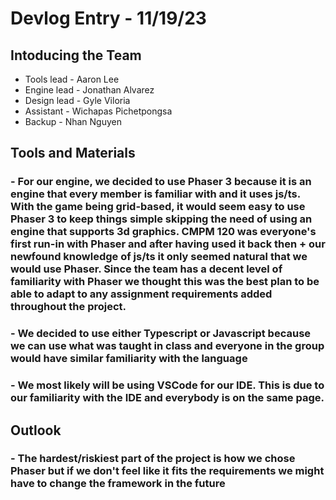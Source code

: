 # Devlog Entry - 11/19/23

## Intoducing the Team

* Tools lead - Aaron Lee
* Engine lead - Jonathan Alvarez
* Design lead - Gyle Viloria
* Assistant - Wichapas Pichetpongsa
* Backup - Nhan Nguyen

## Tools and Materials

### - For our engine, we decided to use Phaser 3 because it is an engine that every member is familiar with and it uses js/ts. With the game being grid-based, it would seem easy to use Phaser 3 to keep things simple skipping the need of using an engine that supports 3d graphics. CMPM 120 was everyone's first run-in with Phaser and after having used it back then + our newfound knowledge of js/ts it only seemed natural that we would use Phaser. Since the team has a decent level of familiarity with Phaser we thought this was the best plan to be able to adapt to any assignment requirements added throughout the project.

### - We decided to use either Typescript or Javascript because we can use what was taught in class and everyone in the group would have similar familiarity with the language

### - We most likely will be using VSCode for our IDE. This is due to our familiarity with the IDE and everybody is on the same page.

## Outlook

### - The hardest/riskiest part of the project is how we chose Phaser but if we don't feel like it fits the requirements we might have to change the framework in the future